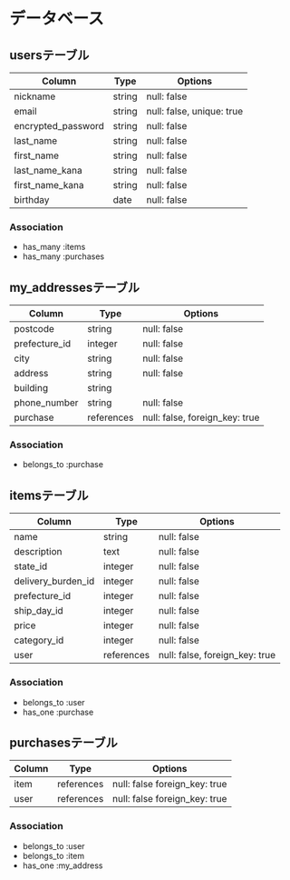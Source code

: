 # データベース

## usersテーブル

| Column            | Type       | Options                        |
| ----------------- | ---------- | -------------------------------|
| nickname	        | string     | null: false                   |
| email             | string     | null: false,      unique: true |
| encrypted_password| string     | null: false                   |
| last_name         | string     | null: false                   |
| first_name        | string     | null: false                   |
| last_name_kana    | string     | null: false                   |
| first_name_kana   | string     | null: false                   |
| birthday          | date       | null: false                   |

### Association
- has_many :items
- has_many :purchases





## my_addressesテーブル

| Column                | Type       | Options                                 |
| -----------------     | -----------|--------------------------               |
| postcode              | string     | null: false                            |
| prefecture_id         | integer    | null: false                            |
| city                  | string     | null: false                            |
| address               | string     | null: false                            |
| building	            | string     |                                         |
| phone_number          | string     | null: false                            |
| purchase              | references | null: false,   foreign_key: true        |


### Association
- belongs_to :purchase



## itemsテーブル

| Column            | Type       | Options                          |
| ------------------| ---------- | ---------------------------------|
| name              | string     | null: false                     |
| description       | text       | null: false                     |
| state_id          | integer    | null: false                     |
| delivery_burden_id| integer    | null: false                     |
| prefecture_id     | integer    | null: false                     |
| ship_day_id       | integer    | null: false                     |
| price             | integer    | null: false                     |
| category_id       | integer    | null: false                     |
| user              | references | null: false,   foreign_key: true |



### Association
- belongs_to :user
- has_one :purchase




## purchasesテーブル

| Column               | Type       | Options                             
| ------------------   | ---------- | ---------------------------------   
| item                 | references    | null: false   foreign_key: true 
| user                 | references    | null: false   foreign_key: true 

### Association
- belongs_to :user
- belongs_to :item
- has_one :my_address




  